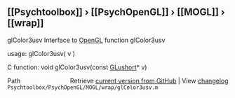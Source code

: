 ## [[Psychtoolbox]] &#8250; [[PsychOpenGL]] &#8250; [[MOGL]] &#8250; [[wrap]]

glColor3usv  Interface to [OpenGL](OpenGL) function glColor3usv  
  
usage:  glColor3usv( v )  
  
C function:  void glColor3usv(const [GLushort](GLushort)\* v)  




<div class="code_header" style="text-align:right;">
  <span style="float:left;">Path&nbsp;&nbsp;</span> <span class="counter">Retrieve <a href=
  "https://raw.github.com/Psychtoolbox-3/Psychtoolbox-3/beta/Psychtoolbox/PsychOpenGL/MOGL/wrap/glColor3usv.m">current version from GitHub</a> | View <a href=
  "https://github.com/Psychtoolbox-3/Psychtoolbox-3/commits/beta/Psychtoolbox/PsychOpenGL/MOGL/wrap/glColor3usv.m">changelog</a></span>
</div>
<div class="code">
  <code>Psychtoolbox/PsychOpenGL/MOGL/wrap/glColor3usv.m</code>
</div>

